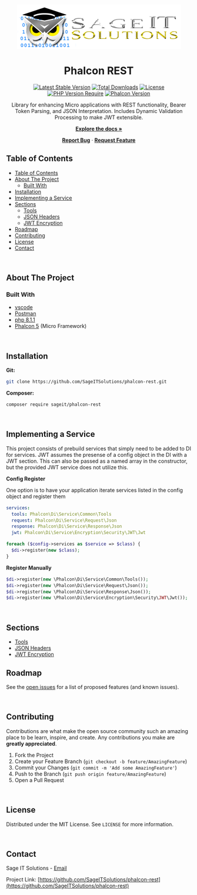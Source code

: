 <div align="center">
  <!-- PROJECT LOGO -->
  <a href="https://github.com/SageITSolutions/phalcon-rest">
    <img src=".readme/logo.png" alt="Logo" width="445" height="120">
  </a>

  <h1 align="center">Phalcon REST</h1>

[![Latest Stable Version](http://poser.pugx.org/sageit/phalcon-rest/v?style=plastic)](https://packagist.org/packages/sageit/phalcon-rest)
[![Total Downloads](http://poser.pugx.org/sageit/phalcon-rest/downloads?style=plastic)](https://packagist.org/packages/sageit/phalcon-rest)
[![License](http://poser.pugx.org/sageit/phalcon-rest/license?style=plastic)](https://packagist.org/packages/sageit/phalcon-rest)
[![PHP Version Require](http://poser.pugx.org/sageit/phalcon-rest/require/php?style=plastic)](https://packagist.org/packages/sageit/phalcon-rest)
[![Phalcon Version](https://img.shields.io/packagist/dependency-v/sageit/phalcon-rest/ext-phalcon?label=Phalcon&logo=Phalcon%20Version&style=plastic)](https://packagist.org/packages/sageit/phalcon-rest)

  <p>
    Library for enhancing Micro applications with REST functionality, Bearer Token Parsing, and JSON Interpretation.
    Includes Dynamic Validation Processing to make JWT extensible.
  </p>

**[Explore the docs »](https://github.com/SageITSolutions/phalcon-rest)**

**[Report Bug](https://github.com/SageITSolutions/phalcon-rest/issues)** ·
**[Request Feature](https://github.com/SageITSolutions/phalcon-rest/issues)**

</div>

<!-- TABLE OF CONTENTS -->

## Table of Contents

- [Table of Contents](#table-of-contents)
- [About The Project](#about-the-project)
  - [Built With](#built-with)
- [Installation](#installation)
- [Implementing a Service](#implementing-a-service)
- [Sections](#sections)
  - [Tools](TOOLS.md)
  - [JSON Headers](JSON.md)
  - [JWT Encryption](JWT.md)
- [Roadmap](#roadmap)
- [Contributing](#contributing)
- [License](#license)
- [Contact](#contact)

<br />

<!-- ABOUT THE PROJECT -->

## About The Project

### Built With

- [vscode](https://code.visualstudio.com/)
- [Postman](https://www.postman.com/)
- [php 8.1.1](https://www.php.net/releases/8_1_1.php)
- [Phalcon 5](https://phalcon.io/en-us) (Micro Framework)

<br />

<!-- GETTING STARTED -->

## Installation

**Git:**

```sh
git clone https://github.com/SageITSolutions/phalcon-rest.git
```

**Composer:**

```sh
composer require sageit/phalcon-rest
```

<br />

<!-- USAGE EXAMPLES -->

## Implementing a Service
This project consists of prebuild services that simply need to be added to DI for services.
JWT assumes the presense of a config object in the DI with a JWT section. This can also be passed as a named array in the constructor, but the provided JWT service does not utilize this.

**Config Register**

One option is to have your application iterate services listed in the config object and register them

```yaml
services:
  tools: Phalcon\Di\Service\Common\Tools
  request: Phalcon\Di\Service\Request\Json
  response: Phalcon\Di\Service\Response\Json
  jwt: Phalcon\Di\Service\Encryption\Security\JWT\Jwt
```

```php
foreach ($config->services as $service => $class) {
  $di->register(new $class);
}
```

**Register Manually**

```php
$di->register(new \Phalcon\Di\Service\Common\Tools());
$di->register(new \Phalcon\Di\Service\Request\Json());
$di->register(new \Phalcon\Di\Service\Response\Json());
$di->register(new \Phalcon\Di\Service\Encryption\Security\JWT\Jwt());
```

<br />

<!-- SECTIONS -->

## Sections
- [Tools](TOOLS.md)
- [JSON Headers](JSON.md)
- [JWT Encryption](JWT.md)

<!-- ROADMAP -->

## Roadmap

See the [open issues](/issues) for a list of proposed features (and known issues).

<br />

<!-- CONTRIBUTING -->

## Contributing

Contributions are what make the open source community such an amazing place to be learn, inspire, and create. Any contributions you make are **greatly appreciated**.

1. Fork the Project
2. Create your Feature Branch (`git checkout -b feature/AmazingFeature`)
3. Commit your Changes (`git commit -m 'Add some AmazingFeature'`)
4. Push to the Branch (`git push origin feature/AmazingFeature`)
5. Open a Pull Request

<br />

<!-- LICENSE -->

## License

Distributed under the MIT License. See `LICENSE` for more information.

<br />

<!-- CONTACT -->

## Contact

Sage IT Solutions - [Email](mailto:daniel.davis@sageitsolutions.net)

Project Link: [https://github.com/SageITSolutions/phalcon-rest](https://github.com/SageITSolutions/phalcon-rest)
